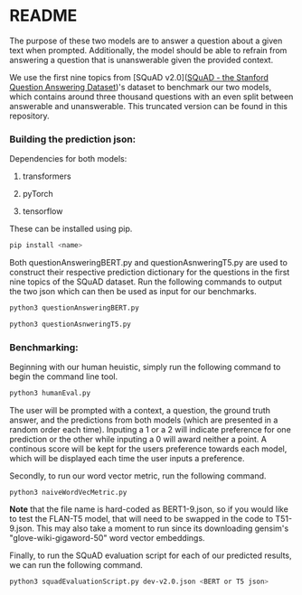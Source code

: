 # README

The purpose of these two models are to answer a question about a given text when prompted. Additionally, the model should be able to refrain from answering a question that is unanswerable given the provided context.

We use the first nine topics from [SQuAD v2.0]([SQuAD - the Stanford Question Answering Dataset](https://rajpurkar.github.io/SQuAD-explorer/explore/v2.0/dev/))'s dataset to benchmark our two models, which contains around three thousand questions with an even split between answerable and unanswerable. This truncated version can be found in this repository.

### Building the prediction json:

Dependencies for both models:

1. transformers

2. pyTorch

3. tensorflow

These can be installed using pip.

```bash
pip install <name>
```

Both questionAnsweringBERT.py and questionAsnweringT5.py are used to construct their respective prediction dictionary for the questions in the first nine topics of the SQuAD dataset. Run the following commands to output the two json which can then be used as input for our benchmarks.

```bash
python3 questionAnsweringBERT.py
```

```bash
python3 questionAsnweringT5.py
```

### Benchmarking:

Beginning with our human heuistic, simply run the following command to begin the command line tool.

```bash
python3 humanEval.py
```

The user will be prompted with a context, a question, the ground truth answer, and the predictions from both models (which are presented in a random order each time). Inputing a 1 or a 2 will indicate preference for one prediction or the other while inputing a 0 will award neither a point. A continous score will be kept for the users preference towards each model, which will be displayed each time the user inputs a preference.

Secondly, to run our word vector metric, run the following command.

```python3
python3 naiveWordVecMetric.py
```

**Note** that the file name is hard-coded as BERT1-9.json, so if you would like to test the FLAN-T5 model, that will need to be swapped in the code to T51-9.json. This may also take a moment to run since its downloading gensim's "glove-wiki-gigaword-50" word vector embeddings.

Finally, to run the SQuAD evaluation script for each of our predicted results, we can run the following command.

```bash
python3 squadEvaluationScript.py dev-v2.0.json <BERT or T5 json>
```
